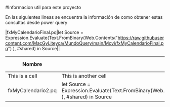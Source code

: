#Informacion util para este proyecto

En las siguientes lineas se encuentra la información de como obtener estas consultas desde power query



|fxMyCalendarioFinal.pq|let Source = Expression.Evaluate(Text.FromBinary(Web.Contents("https://raw.githubusercontent.com/MacGyLiteyca/MundoQuery/main/Movi/fxMyCalendarioFinal.pq") ), #shared) in Source||



| Nombre | Consulta | Util Extra |
|---|---|---|
| This is a cell | This is another cell | otro |
|fxMyCalendario2.pq|let Source = Expression.Evaluate(Text.FromBinary(Web.Contents("https://raw.githubusercontent.com/MacGyLiteyca/MundoQuery/main/Movi/fxMyCalendario2.pq") ), #shared) in Source| Algo mas|
